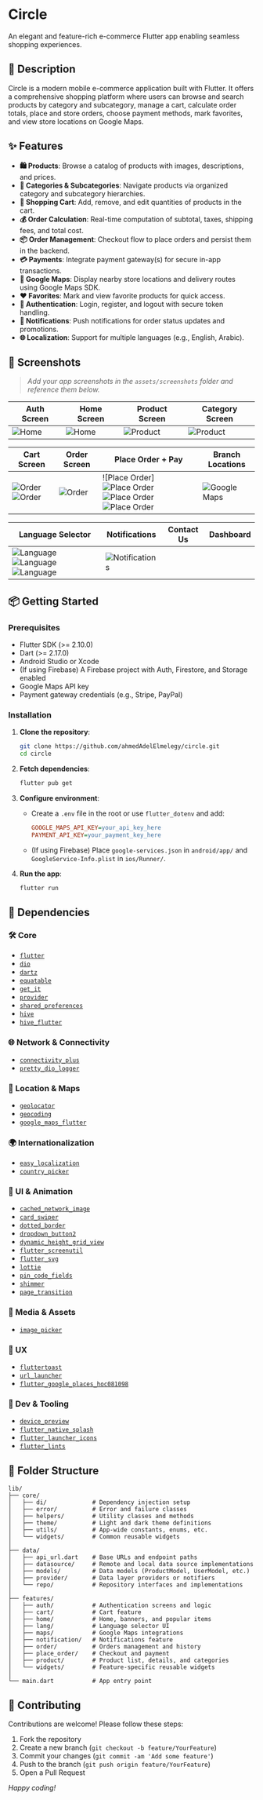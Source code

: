 # Circle

An elegant and feature-rich e-commerce Flutter app enabling seamless shopping experiences.

## 🚀 Description

Circle is a modern mobile e-commerce application built with Flutter. It offers a comprehensive shopping platform where users can browse and search products by category and subcategory, manage a cart, calculate order totals, place and store orders, choose payment methods, mark favorites, and view store locations on Google Maps.

## ✨ Features

* **🛍️ Products**: Browse a catalog of products with images, descriptions, and prices.
* **📂 Categories & Subcategories**: Navigate products via organized category and subcategory hierarchies.
* **🛒 Shopping Cart**: Add, remove, and edit quantities of products in the cart.
* **💰 Order Calculation**: Real-time computation of subtotal, taxes, shipping fees, and total cost.
* **📦 Order Management**: Checkout flow to place orders and persist them in the backend.
* **💳 Payments**: Integrate payment gateway(s) for secure in-app transactions.
* **📍 Google Maps**: Display nearby store locations and delivery routes using Google Maps SDK.
* **❤️ Favorites**: Mark and view favorite products for quick access.
* **🔐 Authentication**: Login, register, and logout with secure token handling.
* **🔔 Notifications**: Push notifications for order status updates and promotions.
* **🌐 Localization**: Support for multiple languages (e.g., English, Arabic).


## 📸 Screenshots


> *Add your app screenshots in the `assets/screenshots` folder and reference them below.*

| Auth Screen | Home Screen                                   | Product Screen                            | Category Screen |
| ----------- | --------------------------------------------| ----------------------------------------| --------------- |
|      ![Home](assets/images/screenshoot/auth/1.jpg)       | ![Home](assets/images/screenshoot/home/1.jpg) | ![Product](assets/images/screenshoot/product/product.jpg) |        ![Product](assets/images/screenshoot/category/category.jpg)          |

| Cart Screen | Order Screen                                | Place Order + Pay                                 | Branch Locations                                      |
| ----------- | -------------------------------------------| ------------------------------------------------ | ------------------------------------------------|
|   ![Order](assets/images/screenshoot/cart/empty.jpg) ![Order](assets/images/screenshoot/cart/fill.jpg)           | ![Order](assets/images/screenshoot/order/1.jpg) | ![Place Order]![Place Order](assets/images/screenshoot/place_order_with_pay/1.jpg) ![Place Order](assets/images/screenshoot/place_order_with_pay/2.jpg) ![Place Order](assets/images/screenshoot/place_order_with_pay/3.jpg)  | ![Google Maps](assets/images/screenshoot/maps/google_map_places.jpg) |

| Language Selector                          | Notifications                                        | Contact Us | Dashboard |
| -----------------------------------------| --------------------------------------------------- | ----------| --------- |
|![Language](assets/images/screenshoot/lang/tra.jpg) ![Language](assets/images/screenshoot/lang/eng.jpg) ![Language](assets/images/screenshoot/lang/ar.jpg)  | ![Notifications](assets/images/screenshoot/notification/notification.jpg) |            |           |


## 📦 Getting Started

### Prerequisites

* Flutter SDK (>= 2.10.0)
* Dart (>= 2.17.0)
* Android Studio or Xcode
* (If using Firebase) A Firebase project with Auth, Firestore, and Storage enabled
* Google Maps API key
* Payment gateway credentials (e.g., Stripe, PayPal)

### Installation

1. **Clone the repository**:

   ```bash
   git clone https://github.com/ahmedAdelElmelegy/circle.git
   cd circle
   ```

2. **Fetch dependencies**:

   ```bash
   flutter pub get
   ```

3. **Configure environment**:

   * Create a `.env` file in the root or use `flutter_dotenv` and add:

     ```ini
     GOOGLE_MAPS_API_KEY=your_api_key_here
     PAYMENT_API_KEY=your_payment_key_here
     ```
   * (If using Firebase) Place `google-services.json` in `android/app/` and `GoogleService-Info.plist` in `ios/Runner/`.

4. **Run the app**:

   ```bash
   flutter run
   ```

## 🧹 Dependencies

### 🛠 Core

* [`flutter`](https://pub.dev/packages/flutter)
* [`dio`](https://pub.dev/packages/dio)
* [`dartz`](https://pub.dev/packages/dartz)
* [`equatable`](https://pub.dev/packages/equatable)
* [`get_it`](https://pub.dev/packages/get_it)
* [`provider`](https://pub.dev/packages/provider)
* [`shared_preferences`](https://pub.dev/packages/shared_preferences)
* [`hive`](https://pub.dev/packages/hive)
* [`hive_flutter`](https://pub.dev/packages/hive_flutter)

### 🌐 Network & Connectivity

* [`connectivity_plus`](https://pub.dev/packages/connectivity_plus)
* [`pretty_dio_logger`](https://pub.dev/packages/pretty_dio_logger)

### 📍 Location & Maps

* [`geolocator`](https://pub.dev/packages/geolocator)
* [`geocoding`](https://pub.dev/packages/geocoding)
* [`google_maps_flutter`](https://pub.dev/packages/google_maps_flutter)

### 🌍 Internationalization

* [`easy_localization`](https://pub.dev/packages/easy_localization)
* [`country_picker`](https://pub.dev/packages/country_picker)

### 🎨 UI & Animation

* [`cached_network_image`](https://pub.dev/packages/cached_network_image)
* [`card_swiper`](https://pub.dev/packages/card_swiper)
* [`dotted_border`](https://pub.dev/packages/dotted_border)
* [`dropdown_button2`](https://pub.dev/packages/dropdown_button2)
* [`dynamic_height_grid_view`](https://pub.dev/packages/dynamic_height_grid_view)
* [`flutter_screenutil`](https://pub.dev/packages/flutter_screenutil)
* [`flutter_svg`](https://pub.dev/packages/flutter_svg)
* [`lottie`](https://pub.dev/packages/lottie)
* [`pin_code_fields`](https://pub.dev/packages/pin_code_fields)
* [`shimmer`](https://pub.dev/packages/shimmer)
* [`page_transition`](https://pub.dev/packages/page_transition)

### 📸 Media & Assets

* [`image_picker`](https://pub.dev/packages/image_picker)

### 💬 UX

* [`fluttertoast`](https://pub.dev/packages/fluttertoast)
* [`url_launcher`](https://pub.dev/packages/url_launcher)
* [`flutter_google_places_hoc081098`](https://pub.dev/packages/flutter_google_places_hoc081098)

### 🚀 Dev & Tooling

* [`device_preview`](https://pub.dev/packages/device_preview)
* [`flutter_native_splash`](https://pub.dev/packages/flutter_native_splash)
* [`flutter_launcher_icons`](https://pub.dev/packages/flutter_launcher_icons)
* [`flutter_lints`](https://pub.dev/packages/flutter_lints)

## 📁 Folder Structure

```
lib/
├── core/
│   ├── di/             # Dependency injection setup
│   ├── error/          # Error and failure classes
│   ├── helpers/        # Utility classes and methods
│   ├── theme/          # Light and dark theme definitions
│   ├── utils/          # App-wide constants, enums, etc.
│   └── widgets/        # Common reusable widgets
│
├── data/
│   ├── api_url.dart    # Base URLs and endpoint paths
│   ├── datasource/     # Remote and local data source implementations
│   ├── models/         # Data models (ProductModel, UserModel, etc.)
│   ├── provider/       # Data layer providers or notifiers
│   └── repo/           # Repository interfaces and implementations
│
├── features/
│   ├── auth/           # Authentication screens and logic
│   ├── cart/           # Cart feature
│   ├── home/           # Home, banners, and popular items
│   ├── lang/           # Language selector UI
│   ├── maps/           # Google Maps integrations
│   ├── notification/   # Notifications feature
│   ├── order/          # Orders management and history
│   ├── place_order/    # Checkout and payment
│   ├── product/        # Product list, details, and categories
│   └── widgets/        # Feature-specific reusable widgets
│
└── main.dart           # App entry point
```

## 🤝 Contributing

Contributions are welcome! Please follow these steps:

1. Fork the repository
2. Create a new branch (`git checkout -b feature/YourFeature`)
3. Commit your changes (`git commit -am 'Add some feature'`)
4. Push to the branch (`git push origin feature/YourFeature`)
5. Open a Pull Request



*Happy coding!*
